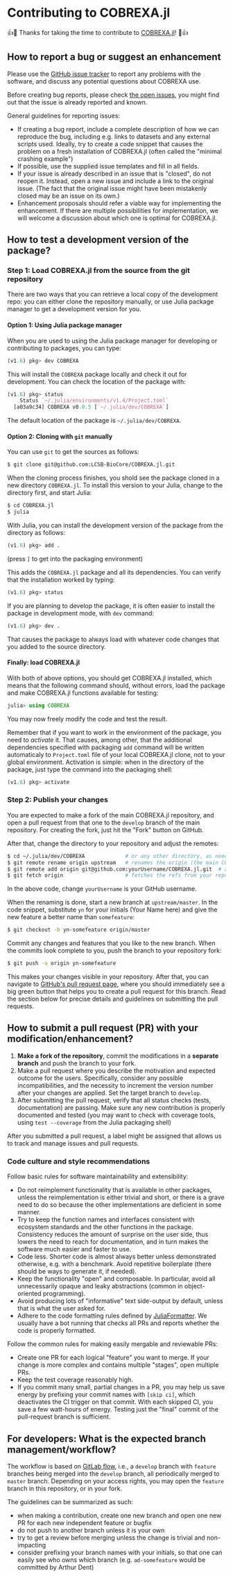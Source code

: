 # Contributing to COBREXA.jl

👍🎉
Thanks for taking the time to contribute to
[COBREXA.jl](https://github.com/LCSB-BioCore/COBREXA.jl)!
🎉👍

## How to report a bug or suggest an enhancement

Please use the [GitHub issue
tracker](https://github.com/LCSB-BioCore/COBREXA.jl/issues) to report any
problems with the software, and discuss any potential questions about COBREXA
use.

Before creating bug reports, please check [the open
issues](https://github.com/LCSB-BioCore/COBREXA.jl/issues), you might find
out that the issue is already reported and known.

General guidelines for reporting issues:

- If creating a bug report, include a complete description of how we can
  reproduce the bug, including e.g. links to datasets and any external scripts
  used. Ideally, try to create a code snippet that causes the problem on a
  fresh installation of COBREXA.jl (often called the "minimal crashing
  example")
- If possible, use the supplied issue templates and fill in all fields.
- If your issue is already described in an issue that is "closed", do not
  reopen it. Instead, open a new issue and include a link to the original
  issue. (The fact that the original issue might have been mistakenly closed
  may be an issue on its own.)
- Enhancement proposals should refer a viable way for implementing the
  enhancement. If there are multiple possibilities for implementation, we will
  welcome a discussion about which one is optimal for COBREXA.jl.

## How to test a development version of the package?

### Step 1: Load COBREXA.jl from the source from the git repository

There are two ways that you can retrieve a local copy of the development repo:
you can either clone the repository manually, or use Julia package manager to
get a development version for you.

#### Option 1: Using Julia package manager

When you are used to using the Julia package manager for developing or
contributing to packages, you can type:

```julia
(v1.6) pkg> dev COBREXA
```

This will install the `COBREXA` package locally and check it out for
development. You can check the location of the package with:

```julia
(v1.6) pkg> status
    Status `~/.julia/environments/v1.4/Project.toml`
  [a03a9c34] COBREXA v0.0.5 [`~/.julia/dev/COBREXA`]
```

The default location of the package is `~/.julia/dev/COBREXA`.

#### Option 2: Cloning with `git` manually

You can use `git` to get the sources as follows:

```bash
$ git clone git@github.com:LCSB-BioCore/COBREXA.jl.git
```

When the cloning process finishes, you shold see the package cloned in a new
directory `COBREXA.jl`. To install this version to your Julia, change to the
directory first, and start Julia:

```bash
$ cd COBREXA.jl
$ julia
```

With Julia, you can install the development version of the package from the
directory as follows:

```julia
(v1.6) pkg> add .
```

(press `]` to get into the packaging environment)

This adds the `COBREXA.jl` package and all its dependencies. You can verify
that the installation worked by typing:

```julia
(v1.6) pkg> status
```

If you are planning to develop the package, it is often easier to install the
package in development mode, with `dev` command:

```julia
(v1.6) pkg> dev .
```

That causes the package to always load with whatever code changes that you
added to the source directory.

#### Finally: load COBREXA.jl

With both of above options, you should get COBREXA.jl installed, which means
that the following command should, without errors, load the package and make
COBREXA.jl functions available for testing:

```julia
julia> using COBREXA
```

You may now freely modify the code and test the result.

Remember that if you want to work in the environment of the package, you need
to *activate* it. That causes, among other, that the additional dependencies
specified with packaging `add` command will be written automaticaly to
`Project.toml` file of your local COBREXA.jl clone, not to your global
environment. Activation is simple: when in the directory of the package, just
type the command into the packaging shell:

```julia
(v1.6) pkg> activate
```

### Step 2: Publish your changes

You are expected to make a fork of the main COBREXA.jl repository, and open a
pull request from that one to the `develop` branch of the main repository.
For creating the fork, just hit the "Fork" button on GitHub.

After that, change the directory to your repository and adjust the remotes:

```bash
$ cd ~/.julia/dev/COBREXA             # or any other directory, as needed
$ git remote rename origin upstream   # renames the origin (the main COBREXA.jl repo) to upstream
$ git remote add origin git@github.com:yourUsername/COBREXA.jl.git  # adds the link to your clone as new origin
$ git fetch origin                    # fetches the refs from your repo
```

In the above code, change `yourUsername` is your GitHub username.

When the renaming is done, start a new branch at `upstream/master`. In the code
snippet, substitute `yn` for your initials (Your Name here) and give the new
feature a better name than `somefeature`:
```bash
$ git checkout -b yn-somefeature origin/master
```

Commit any changes and features that you like to the new branch. When the
commits look complete to you, push the branch to your repository fork:

```bash
$ git push -u origin yn-somefeature
```

This makes your changes visible in your repository. After that, you can
navigate to [GitHub's pull request
page](https://github.com/LCSB-BioCore/COBREXA.jl/pulls), where you should
immediately see a big green button that helps you to create a pull request for
this branch. Read the section below for precise details and guidelines on
submitting the pull requests.

## How to submit a pull request (PR) with your modification/enhancement?

1. **Make a fork of the repository**, commit the modifications in a **separate
   branch** and push the branch to your fork.
2. Make a pull request where you describe the motivation and expected outcome
   for the users. Specifically, consider any possible incompatibilities, and the
   necessity to increment the version number after your changes are applied.
   Set the target branch to `develop`.
3. After submitting the pull request, verify that all status checks (tests,
   documentation) are passing. Make sure any new contribution is properly
   documented and tested (you may want to check with coverage tools, using
   `test --coverage` from the Julia packaging shell)

After you submitted a pull request, a label might be assigned that allows us
to track and manage issues and pull requests.

### Code culture and style recommendations

Follow basic rules for software maintainability and extensibility:
- Do not reimplement functionality that is available in other packages, unless
  the reimplementation is either trivial and short, or there is a grave need to
  do so because the other implementations are deficient in some manner.
- Try to keep the function names and interfaces consistent with ecosystem
  standards and the other functions in the package. Consistency reduces the
  amount of surprise on the user side, thus lowers the need to reach for
  documentation, and in turn makes the software much easier and faster to use.
- Code less. Shorter code is almost always better unless demonstrated
  otherwise, e.g. with a benchmark. Avoid repetitive boilerplate (there should
  be ways to generate it, if needed).
- Keep the functionality "open" and composable. In particular, avoid all
  unnecessarily opaque and leaky abstractions (common in object-oriented
  programming).
- Avoid producing lots of "informative" text side-output by default, unless
  that is what the user asked for.
- Adhere to the code formatting rules defined by
  [JuliaFormatter](https://github.com/domluna/JuliaFormatter.jl). We usually
  have a bot running that checks all PRs and reports whether the code is
  properly formatted.

Follow the common rules for making easily mergable and reviewable PRs:
- Create one PR for each logical "feature" you want to merge. If your change is
  more complex and contains multiple "stages", open multiple PRs.
- Keep the test coverage reasonably high.
- If you commit many small, partial changes in a PR, you may help us save
  energy by prefixing your commit names with `[skip ci]`, which deactivates the
  CI trigger on that commit. With each skipped CI, you save a few watt-hours of
  energy. Testing just the "final" commit of the pull-request branch is
  sufficient.

## For developers: What is the expected branch management/workflow?

The workflow is based on [GitLab
flow](https://docs.gitlab.com/ee/topics/gitlab_flow.html), i.e., a `develop`
branch with `feature` branches being merged into the `develop` branch, all
periodically merged to `master` branch. Depending on your access rights, you
may open the `feature` branch in this repository, or in your fork.

The guidelines can be summarized as such:

- when making a contribution, create one new branch and open one new PR for
  each new independent feature or bugfix
- do not push to another branch unless it is your own
- try to get a review before merging unless the change is trivial and
  non-impacting
- consider prefixing your branch names with your initials, so that one can
  easily see who owns which branch (e.g. `ad-somefeature` would be committed by
  Arthur Dent)
